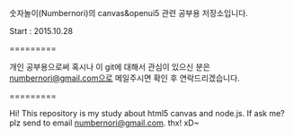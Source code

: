 숫자놀이(Numbernori)의 canvas&openui5 관련 공부용 저장소입니다.

Start : 2015.10.28

=========

개인 공부용으로써 혹시나 이 git에 대해서 관심이 있으신 분은
numbernori@gmail.com으로 메일주시면 확인 후 연락드리겠습니다.

=========

Hi!
This repository is my study about html5 canvas and node.js.
If ask me?
plz send to email numbernori@gmail.com.
thx! xD~

